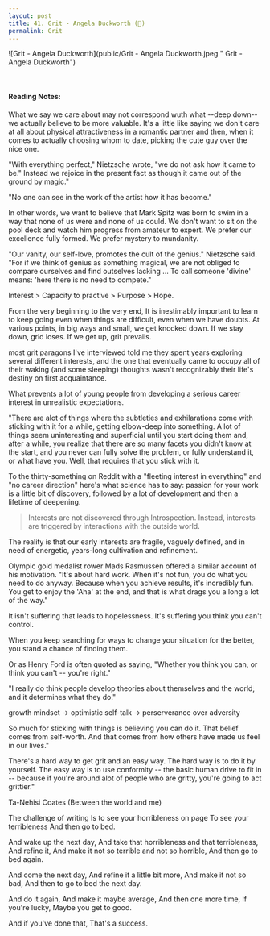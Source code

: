 ```yaml
---
layout: post
title: 41. Grit - Angela Duckworth (📖)
permalink: Grit
---
```


![Grit - Angela Duckworth](public/Grit - Angela Duckworth.jpeg " Grit - Angela Duckworth")

<!-- <!-- **Rating > -->

<br>

#### Reading Notes:

What we say we care about may not correspond wuth what --deep down-- we actually believe to be more valuable. It's a little like saying we don't care at all about physical attractiveness in a romantic partner and then, when it comes to actually choosing whom to date, picking the cute guy over the nice one.

"With everything perfect," Nietzsche wrote, "we do not ask how it came to be." Instead we rejoice in the present fact as though it came out of the ground by magic."

"No one can see in the work of the artist how it has become."

In other words, we want to believe that Mark Spitz was born to swim in a way that none of us were and none of us could. We don't want to sit on the pool deck and watch him progress from amateur to expert. We prefer our excellence fully formed. We prefer mystery to mundanity.

"Our vanity, our self-love, promotes the cult of the genius." Nietzsche said. "For if we think of genius as something magical, we are not obliged to compare ourselves and find outselves lacking ... To call someone 'divine' means: 'here there is no need to compete."

Interest > Capacity to practive > Purpose > Hope.

From the very beginning to the very end, It is inestimably important to learn to keep going even when things are difficult, even when we have doubts. At various points, in big ways and small, we get knocked down. If we stay down, grid loses. If we get up, grit prevails.

most grit paragons I've interviewed told me they spent years exploring several different interests, and the one that eventually came to occupy all of their waking (and some sleeping) thoughts wasn't recognizably their life's destiny on first acquaintance.

What prevents a lot of young people from developing a serious career interest in unrealistic expectations.

"There are alot of things where the subtleties and exhilarations come with sticking with it for a while, getting elbow-deep into something. A lot of things seem uninteresting and superficial until you start doing them and, after a while, you realize that there are so many facets you didn't know at the start, and you never can fully solve the problem, or fully understand it, or what have you. Well, that requires that you stick with it.

To the thirty-something on Reddit with a "fleeting interest in everything" and "no career direction" here's what science has to say: passion for your work is a little bit of discovery, followed by a lot of development and then a lifetime of deepening.

> Interests are not discovered through Introspection. Instead, interests are triggered by interactions with the outside world.

The reality is that our early interests are fragile, vaguely defined, and in need of energetic, years-long cultivation and refinement.

Olympic gold medalist rower Mads Rasmussen offered a similar account of his motivation. "It's about hard work. When it's not fun, you do what you need to do anyway. Because when you achieve results, it's incredibly fun. You get to enjoy the 'Aha' at the end, and that is what drags you a long a lot of the way."

It isn't suffering that leads to hopelessness. It's suffering you think you can't control.

When you keep searching for ways to change your situation for the better, you stand a chance of finding them.

Or as Henry Ford is often quoted as saying, "Whether you think you can, or think you can't -- you're right."

"I really do think people develop theories about themselves and the world, and it determines what they do."

growth mindset -> optimistic self-talk -> perserverance over adversity

So much for sticking with things is believing you can do it. That belief comes from self-worth. And that comes from how others have made us feel in our lives."

There's a hard way to get grit and an easy way. The hard way is to do it by yourself. The easy way is to use conformity -- the basic human drive to fit in -- because if you're around alot of people who are gritty, you're going to act grittier."

Ta-Nehisi Coates (Between the world and me)

The challenge of writing
Is to see your horribleness on page
To see your terribleness
And then go to bed.

And wake up the next day,
And take that horribleness and that terribleness,
And refine it,
And make it not so terrible and not so horrible,
And then go to bed again.

And come the next day,
And refine it a little bit more,
And make it not so bad,
And then to go to bed the next day.

And do it again,
And make it maybe average,
And then one more time,
If you're lucky,
Maybe you get to good.

And if you've done that,
That's a success.
